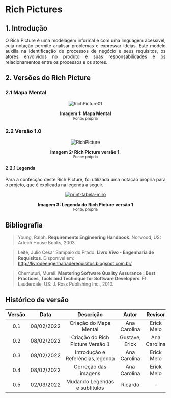 # Rich Pictures

## 1. Introdução

<p style="text-align: justify;"> O Rich Picture é uma modelagem informal e com uma linguagem acessível, cuja notação permite analisar problemas e expressar ideias. Este modelo auxilia na identificação de processos de negócio e seus requisitos, os atores envolvidos no produto e suas responsabilidades e os relacionamentos entre os processos e os atores.
</p>

## 2. Versões do Rich Picture

### 2.1 Mapa Mental

<center>

![RichPicture01](https://user-images.githubusercontent.com/49570180/152996404-e6cc262b-1394-4022-8e2f-5dd5f45c558a.jpg)

 <figcaption>
      <b>Imagem 1: Mapa Mental</b>
    <br><small>Fonte: própria</small>
  </figcaption>

</center>

### 2.2 Versão 1.0

<center>

![RichPicture](https://user-images.githubusercontent.com/49570180/152996442-27924190-47ff-44bf-83af-3243f01ab24a.jpg)

 <figcaption>
      <b>Imagem 2: Rich Picture versão 1.</b>
    <br><small>Fonte: própria</small>
  </figcaption>

</center>

#### 2.2.1 Legenda

<p style="text-align: justify;">Para a confecção deste Rich Picture, foi utilizada uma notação própria para o projeto, que é explicada na legenda a seguir.
</p>

<center>

<a href="https://imgbb.com/"><img src="https://i.ibb.co/bBn11Lm/print-tabela-miro.png" alt="print-tabela-miro" border="0"></a>

 <figcaption>
      <b>Imagem 3: Legenda do Rich Picture versão 1</b>
    <br><small>Fonte: própria</small>
  </figcaption>

</center>

## Bibliografia

> Young, Ralph. **Requirements Engineering Handbook**. Norwood, US: Artech House Books, 2003.

> Leite, Julio Cesar Sampaio do Prado. **Livro Vivo - Engenharia de Requisitos**. Disponível em: http://livrodeengenhariaderequisitos.blogspot.com.br/

> Chemuturi, Murali. **Mastering Software Quality Assurance : Best Practices, Tools and Technique for Software Developers**. Ft. Lauderdale, US: J. Ross Publishing Inc., 2010.

## Histórico de versão

| Versão | Data       | Descrição                          | Autor          | Revisor      |
| :------: | :----------: | :----------------------------------: | :--------------: | :------------: |
| 0.1    | 08/02/2022 | Criação do Mapa Mental             | Ana Carolina   | Erick Melo   |
| 0.2    | 08/02/2022 | Criação do Rich Picture Versão 1   | Gustave, Erick | Ana Carolina |
| 0.3    | 08/02/2022 | Introdução e Referências,legenda   | Ana Carolina   | Erick Melo   |
| 0.4    | 08/02/2022 | Correção das imagens               | Ana Carolina   | Erick Melo   |
| 0.5    | 02/03/2022 | Mudando Legendas e subtitulos      | Ricardo        | -            |
